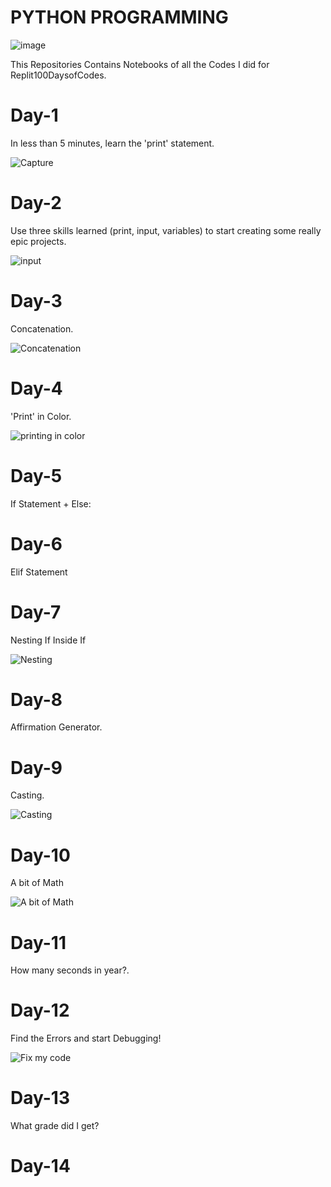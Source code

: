 #   PYTHON PROGRAMMING

![image](https://user-images.githubusercontent.com/108143680/223143378-486ff446-c19d-4a32-889f-2191d7f7ffbd.png)


This Repositories Contains Notebooks of all the Codes I did for Replit100DaysofCodes.

# Day-1
In less than 5 minutes, learn the 'print' statement.


![Capture](https://user-images.githubusercontent.com/108143680/223145812-c7fadd61-01ef-44a3-9037-2d4c058c84c9.PNG)


# Day-2
 Use three skills learned  (print, input, variables) to start creating some really epic projects.
 
 ![input](https://user-images.githubusercontent.com/108143680/223173228-5bd4c313-1b6c-4616-b738-a76c9698add8.PNG)

# Day-3
Concatenation. 

![Concatenation](https://user-images.githubusercontent.com/108143680/223737110-e721d71f-3ebc-4773-9fd8-9ee6324869b9.PNG)

# Day-4
'Print' in Color.

![printing in color](https://user-images.githubusercontent.com/108143680/223738155-f677c8b2-c4da-4f02-a6e9-87308a03c748.PNG)

# Day-5
If Statement + Else: 

# Day-6
Elif Statement

# Day-7
Nesting 
If Inside If

![Nesting](https://user-images.githubusercontent.com/108143680/223739764-9b32d85e-570a-44ce-9e7d-cf7d49c3b331.PNG)

# Day-8
Affirmation Generator.

# Day-9
Casting.

![Casting](https://user-images.githubusercontent.com/108143680/223741069-287a1b36-4153-4b4c-b3c9-503c0c5be192.PNG)

# Day-10
A bit of Math

![A bit of Math](https://user-images.githubusercontent.com/108143680/223741526-d2dddae8-b323-48e8-bb1a-5b96448730f9.PNG)

# Day-11
How many seconds in year?.

# Day-12
Find the Errors and start Debugging!

![Fix my code](https://user-images.githubusercontent.com/108143680/223764122-a4dd54ad-e476-4c2c-9c87-320b64e182f4.PNG)

# Day-13
What grade did I get?

# Day-14










